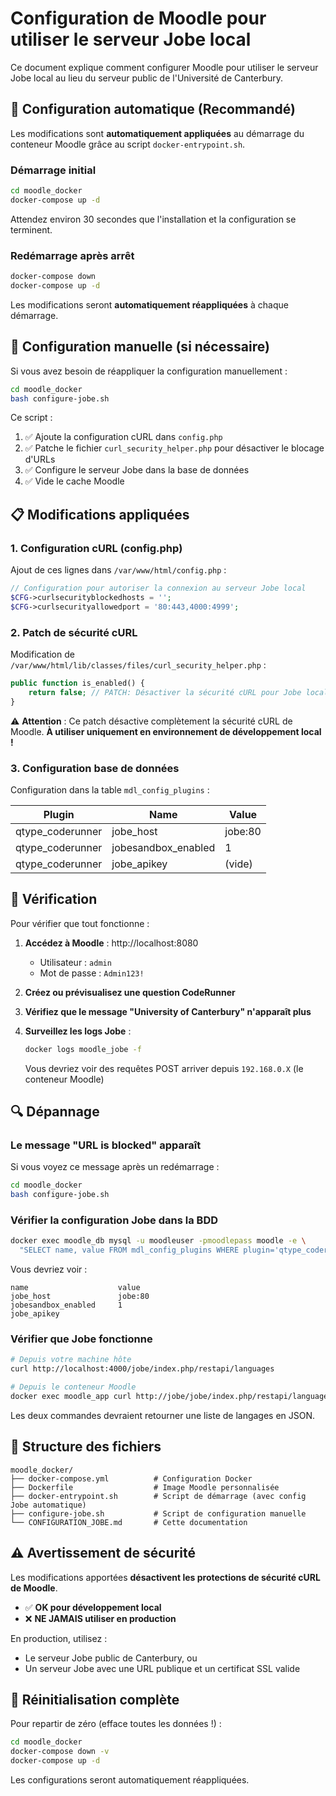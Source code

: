# Configuration de Moodle pour utiliser le serveur Jobe local

Ce document explique comment configurer Moodle pour utiliser le serveur Jobe local au lieu du serveur public de l'Université de Canterbury.

## 🚀 Configuration automatique (Recommandé)

Les modifications sont **automatiquement appliquées** au démarrage du conteneur Moodle grâce au script `docker-entrypoint.sh`.

### Démarrage initial

```bash
cd moodle_docker
docker-compose up -d
```

Attendez environ 30 secondes que l'installation et la configuration se terminent.

### Redémarrage après arrêt

```bash
docker-compose down
docker-compose up -d
```

Les modifications seront **automatiquement réappliquées** à chaque démarrage.

## 🔧 Configuration manuelle (si nécessaire)

Si vous avez besoin de réappliquer la configuration manuellement :

```bash
cd moodle_docker
bash configure-jobe.sh
```

Ce script :
1. ✅ Ajoute la configuration cURL dans `config.php`
2. ✅ Patche le fichier `curl_security_helper.php` pour désactiver le blocage d'URLs
3. ✅ Configure le serveur Jobe dans la base de données
4. ✅ Vide le cache Moodle

## 📋 Modifications appliquées

### 1. Configuration cURL (config.php)

Ajout de ces lignes dans `/var/www/html/config.php` :

```php
// Configuration pour autoriser la connexion au serveur Jobe local
$CFG->curlsecurityblockedhosts = '';
$CFG->curlsecurityallowedport = '80:443,4000:4999';
```

### 2. Patch de sécurité cURL

Modification de `/var/www/html/lib/classes/files/curl_security_helper.php` :

```php
public function is_enabled() {
    return false; // PATCH: Désactiver la sécurité cURL pour Jobe local
}
```

⚠️ **Attention** : Ce patch désactive complètement la sécurité cURL de Moodle.
**À utiliser uniquement en environnement de développement local !**

### 3. Configuration base de données

Configuration dans la table `mdl_config_plugins` :

| Plugin | Name | Value |
|--------|------|-------|
| qtype_coderunner | jobe_host | jobe:80 |
| qtype_coderunner | jobesandbox_enabled | 1 |
| qtype_coderunner | jobe_apikey | (vide) |

## 🧪 Vérification

Pour vérifier que tout fonctionne :

1. **Accédez à Moodle** : http://localhost:8080
   - Utilisateur : `admin`
   - Mot de passe : `Admin123!`

2. **Créez ou prévisualisez une question CodeRunner**

3. **Vérifiez que le message "University of Canterbury" n'apparaît plus**

4. **Surveillez les logs Jobe** :
   ```bash
   docker logs moodle_jobe -f
   ```
   Vous devriez voir des requêtes POST arriver depuis `192.168.0.X` (le conteneur Moodle)

## 🔍 Dépannage

### Le message "URL is blocked" apparaît

Si vous voyez ce message après un redémarrage :

```bash
cd moodle_docker
bash configure-jobe.sh
```

### Vérifier la configuration Jobe dans la BDD

```bash
docker exec moodle_db mysql -u moodleuser -pmoodlepass moodle -e \
  "SELECT name, value FROM mdl_config_plugins WHERE plugin='qtype_coderunner' AND name LIKE '%jobe%';"
```

Vous devriez voir :
```
name                    value
jobe_host               jobe:80
jobesandbox_enabled     1
jobe_apikey
```

### Vérifier que Jobe fonctionne

```bash
# Depuis votre machine hôte
curl http://localhost:4000/jobe/index.php/restapi/languages

# Depuis le conteneur Moodle
docker exec moodle_app curl http://jobe/jobe/index.php/restapi/languages
```

Les deux commandes devraient retourner une liste de langages en JSON.

## 📁 Structure des fichiers

```
moodle_docker/
├── docker-compose.yml          # Configuration Docker
├── Dockerfile                  # Image Moodle personnalisée
├── docker-entrypoint.sh        # Script de démarrage (avec config Jobe automatique)
├── configure-jobe.sh           # Script de configuration manuelle
└── CONFIGURATION_JOBE.md       # Cette documentation
```

## ⚠️ Avertissement de sécurité

Les modifications apportées **désactivent les protections de sécurité cURL de Moodle**.

- ✅ **OK pour développement local**
- ❌ **NE JAMAIS utiliser en production**

En production, utilisez :
- Le serveur Jobe public de Canterbury, ou
- Un serveur Jobe avec une URL publique et un certificat SSL valide

## 🔄 Réinitialisation complète

Pour repartir de zéro (efface toutes les données !) :

```bash
cd moodle_docker
docker-compose down -v
docker-compose up -d
```

Les configurations seront automatiquement réappliquées.

